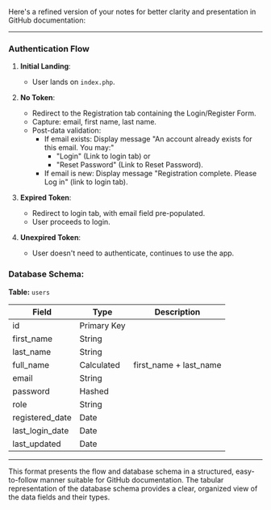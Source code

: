 Here's a refined version of your notes for better clarity and presentation in GitHub documentation:

---

### Authentication Flow

1. **Initial Landing**:
    - User lands on `index.php`.

2. **No Token**:
    - Redirect to the Registration tab containing the Login/Register Form.
    - Capture: email, first name, last name.
    - Post-data validation:
        - If email exists: Display message "An account already exists for this email. You may:"
            - "Login" (Link to login tab) or 
            - "Reset Password" (Link to Reset Password).
        - If email is new: Display message "Registration complete. Please Log in" (link to login tab).

3. **Expired Token**:
    - Redirect to login tab, with email field pre-populated.
    - User proceeds to login.

4. **Unexpired Token**:
    - User doesn't need to authenticate, continues to use the app.

### Database Schema:

**Table:** `users`

| Field          | Type       | Description     |
|----------------|------------|-----------------|
| id             | Primary Key|                 |
| first_name     | String     |                 |
| last_name      | String     |                 |
| full_name      | Calculated | first_name + last_name |
| email          | String     |                 |
| password       | Hashed     |                 |
| role           | String     |                 |
| registered_date| Date       |                 |
| last_login_date| Date       |                 |
| last_updated   | Date       |                 |

---

This format presents the flow and database schema in a structured, easy-to-follow manner suitable for GitHub documentation. The tabular representation of the database schema provides a clear, organized view of the data fields and their types.